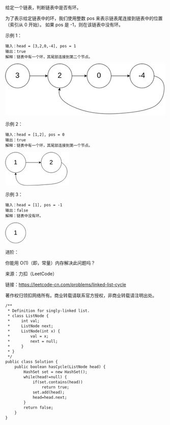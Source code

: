 给定一个链表，判断链表中是否有环。

为了表示给定链表中的环，我们使用整数 pos 来表示链表尾连接到链表中的位置（索引从 0 开始）。 如果 pos 是 -1，则在该链表中没有环。

示例 1：
```
输入：head = [3,2,0,-4], pos = 1
输出：true
解释：链表中有一个环，其尾部连接到第二个节点。
```

![](../images/circularlinkedlist.png)

示例 2：
```
输入：head = [1,2], pos = 0
输出：true
解释：链表中有一个环，其尾部连接到第一个节点。
```

![](../images/circularlinkedlist_test2.png)

示例 3：
```
输入：head = [1], pos = -1
输出：false
解释：链表中没有环。
```

![](../images/circularlinkedlist_test3.png)

进阶：

你能用 O(1)（即，常量）内存解决此问题吗？

来源：力扣（LeetCode）

链接：https://leetcode-cn.com/problems/linked-list-cycle

著作权归领扣网络所有。商业转载请联系官方授权，非商业转载请注明出处。

```
/**
 * Definition for singly-linked list.
 * class ListNode {
 *     int val;
 *     ListNode next;
 *     ListNode(int x) {
 *         val = x;
 *         next = null;
 *     }
 * }
 */
public class Solution {
    public boolean hasCycle(ListNode head) {
        HashSet set = new HashSet();
        while(head!=null) {
            if(set.contains(head))
                return true;
            set.add(head);
            head=head.next;
        }
        return false;
    }
}
```
